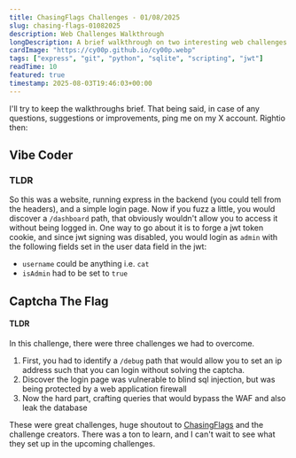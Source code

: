 ```yaml
---
title: ChasingFlags Challenges - 01/08/2025
slug: chasing-flags-01082025
description: Web Challenges Walkthrough
longDescription: A brief walkthrough on two interesting web challenges from ChasingFlags CTF held on 01/08/2025 
cardImage: "https://cy00p.github.io/cy00p.webp"
tags: ["express", "git", "python", "sqlite", "scripting", "jwt"]
readTime: 10
featured: true
timestamp: 2025-08-03T19:46:03+00:00
---
```


I'll try to keep the walkthroughs brief. That being said, in case of any questions, suggestions or improvements, ping me on my X account. Rightio then:

## Vibe Coder
### TLDR
So this was a website, running express in the backend (you could tell from the headers), and a simple login page.
Now if you fuzz a little, you would discover a `/dashboard` path, that obviously wouldn't allow you to access it without being logged in.
One way to go about it is to forge a jwt token cookie, and since jwt signing was disabled, you would login as `admin` with the following fields set in the user data field in the jwt: 
- `username` could be anything i.e. `cat`
- `isAdmin` had to be set to `true`



## Captcha The Flag
#### TLDR
In this challenge, there were three challenges we had to overcome.
1. First, you had to identify a `/debug` path that would allow you to set an ip address such that you can login without solving the captcha.
2. Discover the login page was vulnerable to blind sql injection, but was being protected by a web application firewall
3. Now the hard part, crafting queries that would bypass the WAF and also leak the database



These were great challenges, huge shoutout to [ChasingFlags](https://linkedin.com/company/chasingflags/) and the challenge creators.
There was a ton to learn, and I can't wait to see what they set up in the upcoming challenges.